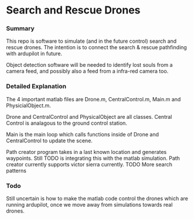 # Search and Rescue Drones
### Summary

This repo is software to simulate (and in the future control) search and rescue drones. The intention is to connect the search & rescue pathfinding with ardupilot in future.

Object detection software will be needed to identify lost souls from a camera feed, and possibly also a feed from a infra-red camera too.

### Detailed Explanation
The 4 important matlab files are Drone.m, CentralControl.m, Main.m and PhysicialObject.m.

Drone and CentralControl and PhysicalObject are all classes.
Central Control is analagous to the ground control station.

Main is the main loop which calls functions inside of Drone and CentralControl to update the scene.

Path creator program takes in a last known location and generates waypoints. Still TODO is integrating this with the matlab simulation.
Path creator currently supports victor sierra currently. TODO More search patterns

### Todo

Still uncertain is how to make the matlab code control the drones which are running ardupilot, once we move away from simulations towards real drones.
